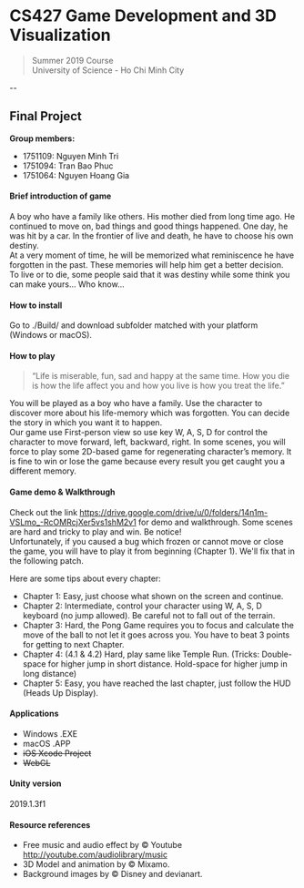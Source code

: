 # CS427 Game Development and 3D Visualization
> Summer 2019 Course <br/>
> University of Science - Ho Chi Minh City <br/>

--
## Final Project

**Group members:** 
- 1751109: Nguyen Minh Tri
- 1751094: Tran Bao Phuc
- 1751064: Nguyen Hoang Gia

#### Brief introduction of game
 A boy who have a family like others. His mother died from long time
ago. He continued to move on, bad things and good things happened. One day,
he was hit by a car. In the frontier of live and death, he have to choose his own
destiny. <br/>
At a very moment of time, he will be memorized what reminiscence he have
forgotten in the past. These memories will help him get a better decision. <br/>
To live or to die, some people said that it was destiny while some think you can
make yours… Who know...

#### How to install
Go to ./Build/ and download subfolder matched with your platform (Windows or macOS).

#### How to play
> “Life is miserable, fun, sad and happy at the same time. How you die is
how the life affect you and how you live is how you treat the life.” <br/>

You will be played as a boy who have a family. Use the character to
discover more about his life-memory which was forgotten. You can decide the
story in which you want it to happen. <br/>
Our game use First-person view so use key W, A, S, D for control the
character to move forward, left, backward, right. In some scenes, you will force to
play some 2D-based game for regenerating character’s memory. It is fine to win
or lose the game because every result you get caught you a different memory.

#### Game demo & Walkthrough

Check out the link https://drive.google.com/drive/u/0/folders/14n1m-VSLmo_-RcOMRcjXer5vs1shM2v1 for demo and walkthrough.
Some scenes are hard and tricky to play and win. Be notice! <br/>
Unfortunately, if you caused a bug which frozen or cannot move or close the game, you will have to play it from beginning (Chapter 1). We'll fix that in the following patch.

Here are some tips about every chapter:
- Chapter 1: Easy, just choose what shown on the screen and continue.
- Chapter 2: Intermediate, control your character using W, A, S, D keyboard (no jump allowed). Be careful not to fall out of the terrain.
- Chapter 3: Hard, the Pong Game requires you to focus and calculate the move of the ball to not let it goes across you. You have to beat 3 points for getting to next Chapter.
- Chapter 4: (4.1 & 4.2) Hard, play same like Temple Run. (Tricks: Double-space for higher jump in short distance. Hold-space for higher jump in long distance)
- Chapter 5: Easy, you have reached the last chapter, just follow the HUD (Heads Up Display).

  
#### Applications
- Windows .EXE
- macOS .APP
- ~~iOS Xcode Project~~
- ~~WebGL~~

#### Unity version
  2019.1.3f1

#### Resource references
 - Free music and audio effect by © Youtube http://youtube.com/audiolibrary/music
 - 3D Model and animation by © Mixamo.
 - Background images by © Disney and devianart.

